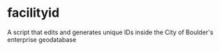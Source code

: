 # facilityid
A script that edits and generates unique IDs inside the City of Boulder's enterprise geodatabase
